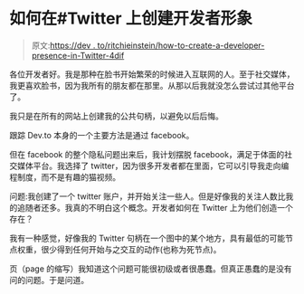 # 如何在#Twitter 上创建开发者形象

> 原文:[https://dev . to/ritchieinstein/how-to-create-a-developer-presence-in-Twitter-4dif](https://dev.to/ritchieeinstein/how-to-create-a-developer-presence-in-twitter-4dif)

各位开发者好。我是那种在脸书开始繁荣的时候进入互联网的人。至于社交媒体，我更喜欢脸书，因为我所有的朋友都在那里。从那以后我就没怎么尝试过其他平台了。

我只是在所有的网站上创建我的公共句柄，以避免以后后悔。

跟踪 Dev.to 本身的一个主要方法是通过 facebook。

但在 facebook 的整个隐私问题出来后，我计划摆脱 facebook，满足于体面的社交媒体平台。我选择了 twitter，因为很多开发者都在里面，它可以引导我走向编程制度，而不是有趣的猫视频。

问题:我创建了一个 twitter 账户，并开始关注一些人。但是好像我的关注人数比我的追随者还多。我真的不明白这个概念。开发者如何在 Twitter 上为他们创造一个存在？

我有一种感觉，好像我的 Twitter 句柄在一个图中的某个地方，具有最低的可能节点权重，很少得到任何开始与之交互的动作(也称为死节点)。

页（page 的缩写）我知道这个问题可能很初级或者很愚蠢。但真正愚蠢的是没有问的问题。于是问道。